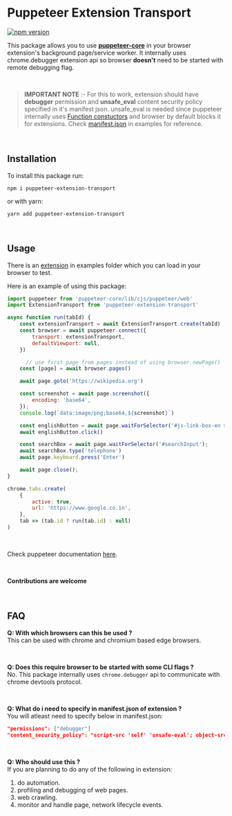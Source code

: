 # Puppeteer Extension Transport

[![npm version](https://badge.fury.io/js/puppeteer-extension-transport.svg)](https://badge.fury.io/js/puppeteer-extension-transport)

This package allows you to use [**puppeteer-core**](https://github.com/puppeteer/puppeteer#puppeteer-core) in your browser extension's background page/service worker. It internally uses chrome.debugger extension api so browser **doesn't** need to be started with remote debugging flag.

<br>

> **IMPORTANT NOTE** :- 
> For this to work, extension should have **debugger** permission and **unsafe_eval** content security policy specified in it's manifest json.
> unsafe_eval is needed since puppeteer internally uses [Function constuctors](https://developer.mozilla.org/en-US/docs/Web/JavaScript/Reference/Global_Objects/Function) and browser by default blocks it for extensions. Check [manifest.json](examples/extension/manifest.json) in examples for reference.

<br>

## Installation

To install this package run:
```
npm i puppeteer-extension-transport
```
or with yarn:
```
yarn add puppeteer-extension-transport
```

<br>

## Usage

There is an [extension](examples/extension) in examples folder which you can load in your browser to test.

Here is an example of using this package:

```javascript
import puppeteer from 'puppeteer-core/lib/cjs/puppeteer/web'
import ExtensionTransport from 'puppeteer-extension-transport'

async function run(tabId) {
    const extensionTransport = await ExtensionTransport.create(tabId)
    const browser = await puppeteer.connect({
        transport: extensionTransport,
        defaultViewport: null,
    })

      // use first page from pages instead of using browser.newPage()
    const [page] = await browser.pages()

    await page.goto('https://wikipedia.org')

    const screenshot = await page.screenshot({
        encoding: 'base64',
    });
    console.log(`data:image/png;base64,${screenshot}`)

    const englishButton = await page.waitForSelector('#js-link-box-en > strong')
    await englishButton.click()

    const searchBox = await page.waitForSelector('#searchInput');
    await searchBox.type('telephone')
    await page.keyboard.press('Enter')

    await page.close();
}

chrome.tabs.create(
    {
        active: true,
        url: 'https://www.google.co.in',
    },
    tab => (tab.id ? run(tab.id) : null)
)
```

<br>

Check puppeteer documentation [here](https://pptr.dev/).

<br>

**Contributions are welcome**

<br>

## FAQ

**Q: With which browsers can this be used ?**
<br>
This can be used with chrome and chromium based edge browsers.

<br>

**Q: Does this require browser to be started with some CLI flags ?**
<br>
No. This package internally uses `chrome.debugger` api to communicate with chrome devtools protocol.

<br>

**Q: What do i need to specify in manifest.json of extension ?**
<br>
You will atleast need to specify below in manifest.json:
```json
"permissions": ["debugger"]
"content_security_policy": "script-src 'self' 'unsafe-eval'; object-src 'self';"
```

<br>

**Q: Who should use this ?**
<br>
If you are planning to do any of the following in extension:
1. do automation.
2. profiling and debugging of web pages.
3. web crawling.
4. monitor and handle page, network lifecycle events.
<br>